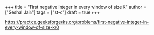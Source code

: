 +++
title = "First negative integer in every window of size K"
author = ["Seshal Jain"]
tags = ["st-q"]
draft = true
+++

<https://practice.geeksforgeeks.org/problems/first-negative-integer-in-every-window-of-size-k/0>
